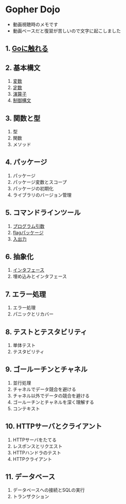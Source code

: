 # Gopher Dojo
- 動画視聴時のメモです
- 動画ベースだと復習が苦しいので文字に起こしました

## 1. [Goに触れる]()
## 2. 基本構文
1. [変数](https://github.com/daisuke23bubu/go-studyroom/tree/main/2.%20%E5%9F%BA%E6%9C%AC%E6%A7%8B%E6%96%87/2.1%20%E5%A4%89%E6%95%B0)
2. [定数](https://github.com/daisuke23bubu/go-studyroom/tree/main/2.%20%E5%9F%BA%E6%9C%AC%E6%A7%8B%E6%96%87/2.2%20%E5%AE%9A%E6%95%B0)
3. [演算子](https://github.com/daisuke23bubu/go-studyroom/tree/main/2.%20%E5%9F%BA%E6%9C%AC%E6%A7%8B%E6%96%87/2.3%20%E6%BC%94%E7%AE%97%E5%AD%90)
4. [制御構文](https://github.com/daisuke23bubu/go-studyroom/tree/main/2.%20%E5%9F%BA%E6%9C%AC%E6%A7%8B%E6%96%87/2.4%20%E5%88%B6%E5%BE%A1%E6%A7%8B%E6%96%87)

## 3. 関数と型
1. 型
2. 関数
3. メソッド

## 4. パッケージ
1. パッケージ
2. パッケージ変数とスコープ
3. パッケージの初期化
4. ライブラリのバージョン管理

## 5. コマンドラインツール
1. [プログラム引数](https://github.com/daisuke23bubu/go-studyroom/tree/main/05.%20%E3%82%B3%E3%83%9E%E3%83%B3%E3%83%89%E3%83%A9%E3%82%A4%E3%83%B3%E3%83%84%E3%83%BC%E3%83%AB/5.1%20%E3%83%97%E3%83%AD%E3%82%B0%E3%83%A9%E3%83%A0%E5%BC%95%E6%95%B0)
2. [flagパッケージ](https://github.com/daisuke23bubu/go-studyroom/tree/main/05.%20%E3%82%B3%E3%83%9E%E3%83%B3%E3%83%89%E3%83%A9%E3%82%A4%E3%83%B3%E3%83%84%E3%83%BC%E3%83%AB/5.2%20flag%E3%83%91%E3%83%83%E3%82%B1%E3%83%BC%E3%82%B8)
3. [入出力](https://github.com/daisuke23bubu/go-studyroom/tree/main/05.%20%E3%82%B3%E3%83%9E%E3%83%B3%E3%83%89%E3%83%A9%E3%82%A4%E3%83%B3%E3%83%84%E3%83%BC%E3%83%AB/5.3%20%E5%85%A5%E5%87%BA%E5%8A%9B)

## 6. 抽象化
1. [インタフェース](https://github.com/daisuke23bubu/go-studyroom/tree/main/06.%20%E6%8A%BD%E8%B1%A1%E5%8C%96/6.1%20%E3%82%A4%E3%83%B3%E3%82%BF%E3%83%95%E3%82%A7%E3%83%BC%E3%82%B9)
2. 埋め込みとインタフェース

## 7. エラー処理
1. エラー処理
2. パニックとリカバー

## 8. テストとテスタビリティ
1. 単体テスト
2. テスタビリティ

## 9. ゴールーチンとチャネル
1. 並行処理
2. チャネルでデータ競合を避ける
3. チャネル以外でデータの競合を避ける
4. ゴールーチンとチャネルを深く理解する
5. コンテキスト

## 10. HTTPサーバとクライアント
1. HTTPサーバをたてる
2. レスポンスとリクエスト
3. HTTPハンドラのテスト
4. HTTPクライアント

## 11. データベース
1. データベースへの接続とSQLの実行
2. トランザクション
